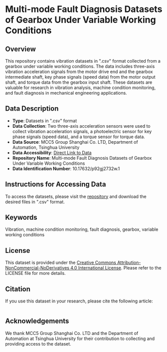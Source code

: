 # Multi-mode Fault Diagnosis Datasets of Gearbox Under Variable Working Conditions

## Overview
This repository contains vibration datasets in ".csv" format collected from a gearbox under variable working conditions. The data includes three-axis vibration acceleration signals from the motor drive end and the gearbox intermediate shaft, key phase signals (speed data) from the motor output shaft, and torque data from the gearbox input shaft. These datasets are valuable for research in vibration analysis, machine condition monitoring, and fault diagnosis in mechanical engineering applications.


## Data Description
- **Type**: Datasets in ".csv" format
- **Data Collection**: Two three-axis acceleration sensors were used to collect vibration acceleration signals, a photoelectric sensor for key phase signals (speed data), and a torque sensor for torque data.
- **Data Source**: MCC5 Group Shanghai Co. LTD, Department of Automation, Tsinghua University
- **Data Accessibility**: [Direct Link to Data](https://data.mendeley.com/datasets/p92gj2732w/1)
- **Repository Name**: Multi-mode Fault Diagnosis Datasets of Gearbox Under Variable Working Conditions
- **Data Identification Number**: 10.17632/p92gj2732w.1

## Instructions for Accessing Data
To access the datasets, please visit the [repository](https://data.mendeley.com/datasets/p92gj2732w/1) and download the desired files in ".csv" format.

## Keywords
Vibration, machine condition monitoring, fault diagnosis, gearbox, variable working conditions

## License
This dataset is provided under the [Creative Commons Attribution-NonCommercial-NoDerivatives 4.0 International License](https://creativecommons.org/licenses/by-nc-nd/4.0/). Please refer to the LICENSE file for more details.

## Citation
If you use this dataset in your research, please cite the following article:
```

```

## Acknowledgements
We thank MCC5 Group Shanghai Co. LTD and the Department of Automation at Tsinghua University for their contribution to collecting and providing access to the dataset.
